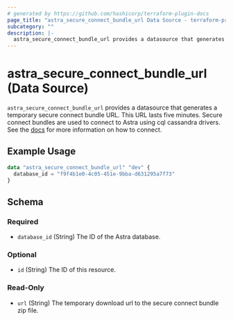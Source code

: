 ```yaml
---
# generated by https://github.com/hashicorp/terraform-plugin-docs
page_title: "astra_secure_connect_bundle_url Data Source - terraform-provider-astra"
subcategory: ""
description: |-
  astra_secure_connect_bundle_url provides a datasource that generates a temporary secure connect bundle URL. This URL lasts five minutes. Secure connect bundles are used to connect to Astra using cql cassandra drivers. See the docs https://docs.datastax.com/en/astra/docs/connecting-to-database.html for more information on how to connect.
---
```


# astra_secure_connect_bundle_url (Data Source)

`astra_secure_connect_bundle_url` provides a datasource that generates a temporary secure connect bundle URL. This URL lasts five minutes. Secure connect bundles are used to connect to Astra using cql cassandra drivers. See the [docs](https://docs.datastax.com/en/astra/docs/connecting-to-database.html) for more information on how to connect.

## Example Usage

```terraform
data "astra_secure_connect_bundle_url" "dev" {
  database_id = "f9f4b1e0-4c05-451e-9bba-d631295a7f73"
}
```

<!-- schema generated by tfplugindocs -->
## Schema

### Required

- `database_id` (String) The ID of the Astra database.

### Optional

- `id` (String) The ID of this resource.

### Read-Only

- `url` (String) The temporary download url to the secure connect bundle zip file.


